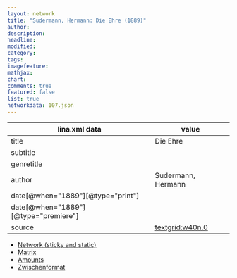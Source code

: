 ```yaml
---
layout: network
title: "Sudermann, Hermann: Die Ehre (1889)"
author:
description:
headline:
modified:
category:
tags:
imagefeature: 
mathjax: 
chart: 
comments: true
featured: false
list: true
networkdata: 107.json
---
```

lina.xml data  | value
------------- | -------------
title|Die Ehre
subtitle|
genretitle|
author|Sudermann, Hermann
date[@when="1889"][@type="print"]|
date[@when="1889"][@type="premiere"]|
source|[textgrid:w40n.0](https://textgridlab.org/1.0/tgcrud-public/rest/textgrid:w40n.0/data)



* [Network (sticky and static)](/linas/network107)
* [Matrix](/linas/matrix107)
* [Amounts](/linas/amount107)
* [Zwischenformat](/linas/lina107 )
